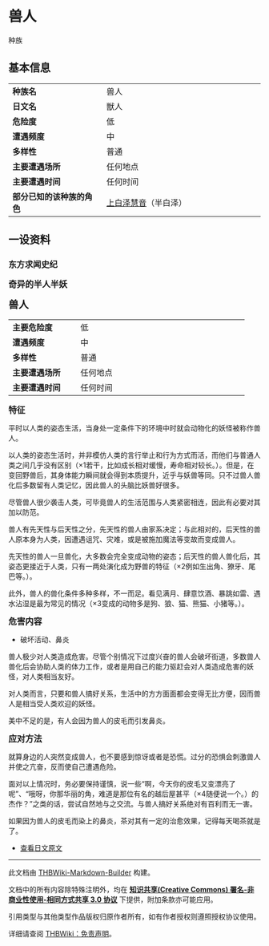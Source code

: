 # 兽人

<!-- source html: G:\repos\THBWiki-Markdown-Builder\THBWikiMarkdown\Temp\main\e\e7\ns0%3A%E5%85%BD%E4%BA%BA.html -->

种族


## 基本信息

<table>
<tbody><tr><td style="width:180px"><b>种族名</b></td><td style="min-width:300px">兽人</td></tr><tr><td><b>日文名</b></td><td>獣人</td></tr><tr><td><b>危险度</b></td><td>低</td></tr><tr><td><b>遭遇频度</b></td><td>中</td></tr><tr><td><b>多样性</b></td><td>普通</td></tr><tr><td><b>主要遭遇场所</b></td><td>任何地点</td></tr><tr><td><b>主要遭遇时间</b></td><td>任何时间</td></tr><tr><td><b>部分已知的该种族的角色</b></td><td><a href="./上白泽慧音.md" title="上白泽慧音">上白泽慧音</a>（半白泽）</td></tr></tbody></table>



## 一设资料

### 东方求闻史纪
  
 **<big>奇异的半人半妖</big>**   

 **<big><big>兽人</big></big>** 
  


<table><tbody><tr><td width="120px"><b>主要危险度</b></td><td width="320px">低</td></tr><tr><td width="120px"><b>遭遇频度</b></td><td width="320px">中</td></tr><tr><td width="120px"><b>多样性</b></td><td width="320px">普通</td></tr><tr><td width="120px"><b>主要遭遇场所</b></td><td width="320px">任何地点</td></tr><tr><td width="120px"><b>主要遭遇时间</b></td><td width="320px">任何时间</td></tr></tbody></table>


  
 **<big>特征</big>** 
  
  
平时以人类的姿态生活，当身处一定条件下的环境中时就会动物化的妖怪被称作兽人。  

以人类的姿态生活时，并非模仿人类的言行举止和行为方式而活，而他们与普通人类之间几乎没有区别（×1若干，比如成长相对缓慢，寿命相对较长。）。但是，在变回野兽后，其身体能力瞬间就会得到本质提升，近乎与妖兽等同。只不过兽人兽化后多数留有人类记忆，因此兽人的头脑比妖兽好很多。  

  
  
尽管兽人很少袭击人类，可毕竟兽人的生活范围与人类紧密相连，因此有必要对其加以防范。  

  
  
兽人有先天性与后天性之分，先天性的兽人由家系决定；与此相对的，后天性的兽人原本身为人类，因遭遇诅咒、灾难，或是被施加魔法等变故而变成兽人。  

  
  
先天性的兽人一旦兽化，大多数会完全变成动物的姿态；后天性的兽人兽化后，其姿态更接近于人类，只有一两处演化成为野兽的特征（×2例如生出角、獠牙、尾巴等。）。  

  
  
此外，兽人的兽化条件多种多样，不一而足。看见满月、肆意饮酒、暴跳如雷、遇水沾湿是最为常见的情况（×3变成的动物多是狗、狼、猫、熊猫、小猪等。）。  

  
  
  

 **<big>危害内容</big>** 
  

- 破坏活动、鼻炎

  
兽人极少对人类造成危害。尽管个别情况下过度兴奋的兽人会破坏街道，多数兽人兽化后会协助人类的体力工作，或者是用自己的能力驱赶会对人类造成危害的妖怪，对人类相当友好。  

对人类而言，只要和兽人搞好关系，生活中的方方面面都会变得无比方便，因而兽人是相当受人类欢迎的妖怪。  

  
  
美中不足的是，有人会因为兽人的皮毛而引发鼻炎。  

  
  
  

 **<big>应对方法</big>** 
  
  
就算身边的人突然变成兽人，也不要感到惊讶或者是恐慌。过分的恐惧会刺激兽人并使之亢奋，反而使自己遭遇危险。  

  
  
面对以上情况时，务必要保持谨慎，说一些“啊，今天你的皮毛又变漂亮了呢”、“哦呀，你那华丽的角，难道是那位有名的越后屋甚平（×4随便说一个。）的杰作？”之类的话，尝试自然地与之交流。与兽人搞好关系绝对有百利而无一害。  

  
  
如果因为兽人的皮毛而染上的鼻炎，茶对其有一定的治愈效果，记得每天喝茶就是了。  

  

- [查看日文原文](./东方求闻史纪-兽人-中日对照.md)





---

此文档由 [THBWiki-Markdown-Builder](https://github.com/Delsin-Yu/THBWiki-Markdown-Builder) 构建。

文档中的所有内容除特殊注明外，均在 [**知识共享(Creative Commons) 署名-非商业性使用-相同方式共享 3.0 协议**](https://creativecommons.org/licenses/by-sa/3.0/deed.zh-hans) 下提供，附加条款亦可能应用。

引用类型与其他类型作品版权归原作者所有，如有作者授权则遵照授权协议使用。

详细请查阅 [THBWiki：免责声明](https://thbwiki.cc/THBWiki:%E5%85%8D%E8%B4%A3%E5%A3%B0%E6%98%8E)。

